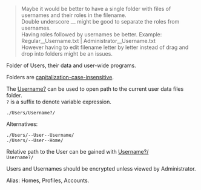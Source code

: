 > Maybe it would be better to have a single folder with files of usernames and their roles in the filename.   
> Double underscore __ might be good to separate the roles from usernames.  
> Having roles followed by usernames be better. Example: Regular__Username.txt | Administrator__Username.txt  
> However having to edit filename letter by letter instead of drag and drop into folders might be an issues.



Folder of Users, their data and user-wide programs.

Folders are [capitalization-case-insensitive][0].

[0]: https://en.wikipedia.org/wiki/Case_sensitivity

The [Username?]() can be used to open path to the current user data files folder.  
`?` is a suffix to denote variable expression.

`./Users/Username?/`

Alternatives:
```
./Users/--User--Username/
./Users/--User--Home/
```

Relative path to the User can be gained with [Username?/]()  
`Username?/`

Users and Usernames should be encrypted unless viewed by Administrator.

Alias: Homes, Profiles, Accounts.
